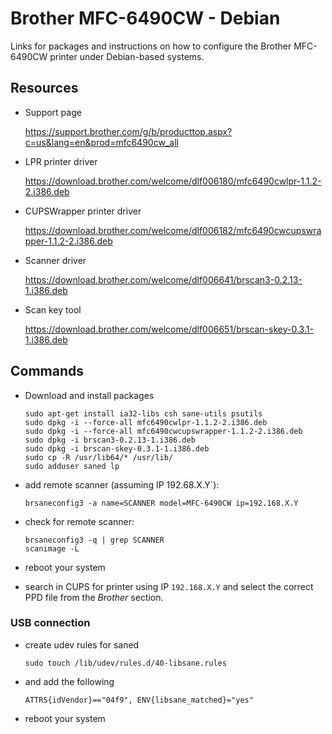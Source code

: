 # Brother MFC-6490CW - Debian
Links for packages and instructions on how to configure the Brother MFC-6490CW printer
under Debian-based systems.


## Resources

* Support page

  https://support.brother.com/g/b/producttop.aspx?c=us&lang=en&prod=mfc6490cw_all

* LPR printer driver

  https://download.brother.com/welcome/dlf006180/mfc6490cwlpr-1.1.2-2.i386.deb

* CUPSWrapper printer driver

  https://download.brother.com/welcome/dlf006182/mfc6490cwcupswrapper-1.1.2-2.i386.deb

* Scanner driver

  https://download.brother.com/welcome/dlf006641/brscan3-0.2.13-1.i386.deb

* Scan key tool

  https://download.brother.com/welcome/dlf006651/brscan-skey-0.3.1-1.i386.deb


## Commands

* Download and install packages

  ```
  sudo apt-get install ia32-libs csh sane-utils psutils
  sudo dpkg -i --force-all mfc6490cwlpr-1.1.2-2.i386.deb 
  sudo dpkg -i --force-all mfc6490cwcupswrapper-1.1.2-2.i386.deb 
  sudo dpkg -i brscan3-0.2.13-1.i386.deb
  sudo dpkg -i brscan-skey-0.3.1-1.i386.deb
  sudo cp -R /usr/lib64/* /usr/lib/
  sudo adduser saned lp
  ```

* add remote scanner (assuming IP 192.68.X.Y`):

  ```
  brsaneconfig3 -a name=SCANNER model=MFC-6490CW ip=192.168.X.Y
  ```

* check for remote scanner:

  ```
  brsaneconfig3 -q | grep SCANNER
  scanimage -L
  ```

* reboot your system

* search in CUPS for printer using IP `192.168.X.Y` and select the correct
  PPD file from the *Brother* section.


### USB connection

* create udev rules for saned

  ```
  sudo touch /lib/udev/rules.d/40-libsane.rules
  ```

* and add the following

  ```
  ATTRS{idVendor}=="04f9", ENV{libsane_matched}="yes"
  ```

* reboot your system

